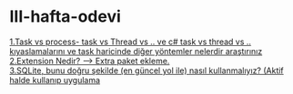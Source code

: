 # III-hafta-odevi


[1.Task vs process- task vs Thread vs .. ve c# task vs thread vs .. kıyaslamalarını ve task haricinde diğer yöntemler nelerdir araştırınız](https://github.com/Kodluyoruz51BootcampMVCCore/iii-hafta-odevi-kubrakarayel/blob/master/Hafta_3/Odev1.md)
[2.Extension Nedir? --> Extra paket ekleme. <br/>](https://github.com/Kodluyoruz51BootcampMVCCore/iii-hafta-odevi-kubrakarayel/blob/master/Hafta_3/Odev2.md)
[3.SQLite, bunu doğru şekilde (en güncel yol ile) nasıl kullanmalıyız? (Aktif halde kullanıp uygulama]()

